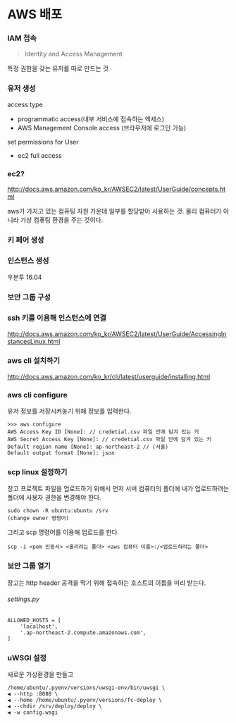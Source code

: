 # AWS 배포

### IAM 접속

> Identity and Access Management

특정 권한을 갖는 유저를 따로 만드는 것

### 유저 생성

access type

- programmatic access(내부 서비스에 접속하는 액세스)
- AWS Management Console access (브라우저에 로그인 가능)


set permissions for User

- ec2 full access

### ec2?

http://docs.aws.amazon.com/ko_kr/AWSEC2/latest/UserGuide/concepts.html

aws가 가지고 있는 컴퓨팅 자원 가운데 일부를 할당받아 사용하는 것. 물리 컴퓨터가 아니라 가상 컴퓨팅 환경을 주는 것이다.

### 키 페어 생성

### 인스턴스 생성

우분투 16.04 

### 보안 그룹 구성


### ssh 키를 이용해 인스턴스에 연결

http://docs.aws.amazon.com/ko_kr/AWSEC2/latest/UserGuide/AccessingInstancesLinux.html

### aws cli 설치하기

http://docs.aws.amazon.com/ko_kr/cli/latest/userguide/installing.html

### aws cli configure

유저 정보를 저장시켜놓기 위해 정보를 입력한다.

```
>>> aws configure
AWS Access Key ID [None]: // credetial.csv 파일 안에 담겨 있는 키
AWS Secret Access Key [None]: // credetial.csv 파일 안에 담겨 있는 키
Default region name [None]: ap-northeast-2 // (서울)
Default output format [None]: json
```

### scp linux 설정하기

장고 프로젝트 파일을 업로드하기 위해서 먼저 서버 컴퓨터의 폴더에 내가 업로드하려는 폴더에 사용자 권한을 변경해야 한다.

```
sudo chown -R ubuntu:ubuntu /srv
(change owner 명령어)
```
그리고 scp 명령어를 이용해 업로드를 한다.

```
scp -i <pem 인증서> <올리려는 폴더> <aws 컴퓨터 이름>:/<업로드하려는 폴더>
```

### 보안 그룹 열기

장고는 http header 공격을 막기 위해 접속하는 호스트의 이름을 미리 받는다.

###### settings.py
```
ALLOWED_HOSTS = [
    'localhost',
    '.ap-northeast-2.compute.amazonaws.com',
]
```

### uWSGI 설정

새로운 가상환경을 만들고 

```
/home/ubuntu/.pyenv/versions/uwsgi-env/bin/uwsgi \
◀ --http :8080 \
◀ --home /home/ubuntu/.pyenv/versions/fc-deploy \
◀ --chdir /srv/deploy/deploy \
◀ -w config.wsgi
```

